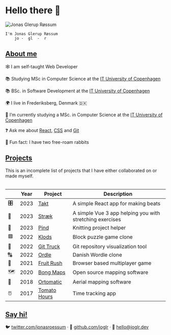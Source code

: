 # Hello there 👋

![Jonas Glerup Røssum](https://github.com/joglr.png)

```
I'm Jonas Glerup Røssum
    jo -  gl  -  r
```

## [About me](#about-me)

🕸️ I am self-taught Web Developer

📚 Studying MSc in Computer Science at the [IT University of Copenhagen](https://en.itu.dk)

📚 BSc. in Software Development at the [IT University of Copenhagen](https://en.itu.dk)

🌍 I live in Frederiksberg, Denmark 🇩🇰

🧠 I’m currently studying a MSc. in Computer Science at the [IT University of Copenhagen](https://en.itu.dk)

❓ Ask me about [React](https://reactjs.org/), [CSS](https://developer.mozilla.org/en-US/docs/Web/CSS) and [Git](https://git-scm.com/)

🐇 Fun fact: I have two free-roam rabbits

## [Projects](#projects)

This is an incomplete list of projects that I have either collaborated on or made myself.
<br/><br/>

| &nbsp; | Year | Project                                                 | Description                                              |
| ------ | ---- | ------------------------------------------------------- | -------------------------------------------------------- |
| 🎛️     | 2023 | [Takt](https://takt.joglr.dev/)                       | A simple React app for making beats                   |
| 🧍     | 2023 | [Stræk](https://straek.joglr.dev/)                   | A simple Vue 3 app helping you with stretching exercises |
| 🧶     | 2023 | [Pind](https://pind.joglr.dev/)                         | Knitting project helper                                  |
| 🟩     | 2022 | [Klods](https://klods.joglr.dev/)                       | Block puzzle game clone                                  |
| 🚛     | 2022 | [Git Truck](https://github.com/git-truck/git-truck/)    | Git repository visualization tool                        |
| 🔠     | 2022 | [Ordle](https://ordle.joglr.dev/)                       | Danish Wordle clone                                      |
| 🐒     | 2021 | [Fruit Rush](https://fruit-rush.joglr.dev/)             | Browser based multiplayer game                           |
| 🗺      | 2020 | [Bong Maps](https://github.com/bong-inc/bong-maps)      | Open source mapping software                             |
| 🤖     | 2018 | [Ortomatic](https://apps.dronekompagniet.dk/ortomatic/) | Aerial mapping software                                  |
| ⏰     | 2017 | [Tomato Hours](https://tomato-hours.joglr.dev/)         | Time tracking app                                        |

## [Say hi!](#say-hi)

🐦 [twitter.com/jonasroessum](https://twitter.com/jonasroessum) &middot;
🐙 [github.com/joglr](https://github.com/joglr) &middot;
📧 [hello&commat;joglr.dev](mailto:hello@joglr.dev)
